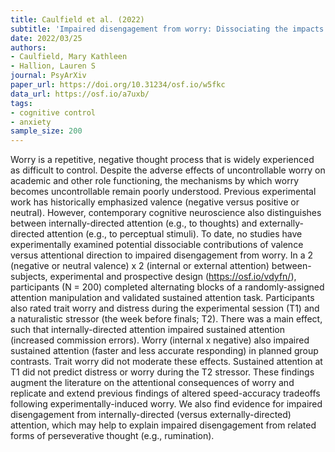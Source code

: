 ```yaml
---
title: Caulfield et al. (2022)
subtitle: 'Impaired disengagement from worry: Dissociating the impacts of valence and internally-directed attention'
date: 2022/03/25
authors:
- Caulfield, Mary Kathleen
- Hallion, Lauren S
journal: PsyArXiv
paper_url: https://doi.org/10.31234/osf.io/w5fkc
data_url: https://osf.io/a7uxb/
tags:
- cognitive control
- anxiety
sample_size: 200
---
```


Worry is a repetitive, negative thought process that is widely experienced as difficult to control. Despite the adverse effects of uncontrollable worry on academic and other role functioning, the mechanisms by which worry becomes uncontrollable remain poorly understood. Previous experimental work has historically emphasized valence (negative versus positive or neutral). However, contemporary cognitive neuroscience also distinguishes between internally-directed attention (e.g., to thoughts) and externally-directed attention (e.g., to perceptual stimuli). To date, no studies have experimentally examined potential dissociable contributions of valence versus attentional direction to impaired disengagement from worry. In a 2 (negative or neutral valence) x 2 (internal or external attention) between-subjects, experimental and prospective design (https://osf.io/vdyfn/), participants (N = 200) completed alternating blocks of a randomly-assigned attention manipulation and validated sustained attention task. Participants also rated trait worry and distress during the experimental session (T1) and a naturalistic stressor (the week before finals; T2). There was a main effect, such that internally-directed attention impaired sustained attention (increased commission errors). Worry (internal x negative) also impaired sustained attention (faster and less accurate responding) in planned group contrasts. Trait worry did not moderate these effects. Sustained attention at T1 did not predict distress or worry during the T2 stressor. These findings augment the literature on the attentional consequences of worry and replicate and extend previous findings of altered speed-accuracy tradeoffs following experimentally-induced worry. We also find evidence for impaired disengagement from internally-directed (versus externally-directed) attention, which may help to explain impaired disengagement from related forms of perseverative thought (e.g., rumination).
